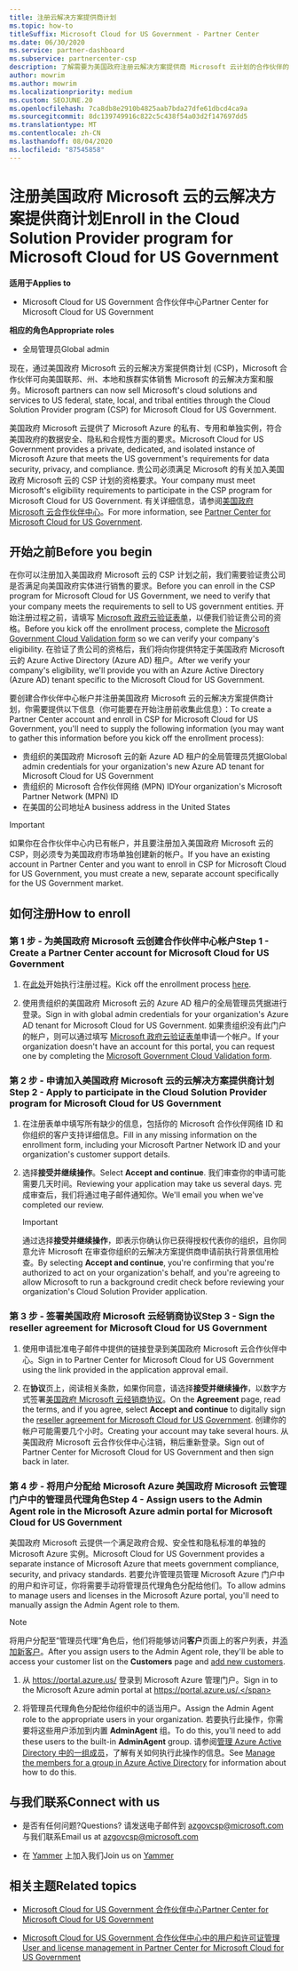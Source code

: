```yaml
---
title: 注册云解决方案提供商计划
ms.topic: how-to
titleSuffix: Microsoft Cloud for US Government - Partner Center
ms.date: 06/30/2020
ms.service: partner-dashboard
ms.subservice: partnercenter-csp
description: 了解需要为美国政府注册云解决方案提供商 Microsoft 云计划的合作伙伴的 CSP 计划要求。
author: mowrim
ms.author: mowrim
ms.localizationpriority: medium
ms.custom: SEOJUNE.20
ms.openlocfilehash: 7ca8db8e2910b4825aab7bda27dfe61dbcd4ca9a
ms.sourcegitcommit: 8dc139749916c822c5c438f54a03d2f147697dd5
ms.translationtype: MT
ms.contentlocale: zh-CN
ms.lasthandoff: 08/04/2020
ms.locfileid: "87545858"
---
```

# <a name="enroll-in-the-cloud-solution-provider-program-for-microsoft-cloud-for-us-government"></a><span data-ttu-id="25dc2-103">注册美国政府 Microsoft 云的云解决方案提供商计划</span><span class="sxs-lookup"><span data-stu-id="25dc2-103">Enroll in the Cloud Solution Provider program for Microsoft Cloud for US Government</span></span>

<span data-ttu-id="25dc2-104">**适用于**</span><span class="sxs-lookup"><span data-stu-id="25dc2-104">**Applies to**</span></span>

- <span data-ttu-id="25dc2-105">Microsoft Cloud for US Government 合作伙伴中心</span><span class="sxs-lookup"><span data-stu-id="25dc2-105">Partner Center for Microsoft Cloud for US Government</span></span>

<span data-ttu-id="25dc2-106">**相应的角色**</span><span class="sxs-lookup"><span data-stu-id="25dc2-106">**Appropriate roles**</span></span>

- <span data-ttu-id="25dc2-107">全局管理员</span><span class="sxs-lookup"><span data-stu-id="25dc2-107">Global admin</span></span>

<span data-ttu-id="25dc2-108">现在，通过美国政府 Microsoft 云的云解决方案提供商计划 (CSP)，Microsoft 合作伙伴可向美国联邦、州、本地和族群实体销售 Microsoft 的云解决方案和服务。</span><span class="sxs-lookup"><span data-stu-id="25dc2-108">Microsoft partners can now sell Microsoft's cloud solutions and services to US federal, state, local, and tribal entities through the Cloud Solution Provider program (CSP) for Microsoft Cloud for US Government.</span></span> 

<span data-ttu-id="25dc2-109">美国政府 Microsoft 云提供了 Microsoft Azure 的私有、专用和单独实例，符合美国政府的数据安全、隐私和合规性方面的要求。</span><span class="sxs-lookup"><span data-stu-id="25dc2-109">Microsoft Cloud for US Government provides a private, dedicated, and isolated instance of Microsoft Azure that meets the US government's requirements for data security, privacy, and compliance.</span></span> <span data-ttu-id="25dc2-110">贵公司必须满足 Microsoft 的有关加入美国政府 Microsoft 云的 CSP 计划的资格要求。</span><span class="sxs-lookup"><span data-stu-id="25dc2-110">Your company must meet Microsoft's eligibility requirements to participate in the CSP program for Microsoft Cloud for US Government.</span></span> <span data-ttu-id="25dc2-111">有关详细信息，请参阅[美国政府 Microsoft 云合作伙伴中心](partner-center-for-microsoft-us-govt-cloud.md)。</span><span class="sxs-lookup"><span data-stu-id="25dc2-111">For more information, see [Partner Center for Microsoft Cloud for US Government](partner-center-for-microsoft-us-govt-cloud.md).</span></span>

## <a name="before-you-begin"></a><span data-ttu-id="25dc2-112">开始之前</span><span class="sxs-lookup"><span data-stu-id="25dc2-112">Before you begin</span></span>

<span data-ttu-id="25dc2-113">在你可以注册加入美国政府 Microsoft 云的 CSP 计划之前，我们需要验证贵公司是否满足向美国政府实体进行销售的要求。</span><span class="sxs-lookup"><span data-stu-id="25dc2-113">Before you can enroll in the CSP program for Microsoft Cloud for US Government, we need to verify that your company meets the requirements to sell to US government entities.</span></span> <span data-ttu-id="25dc2-114">开始注册过程之前，请填写 [Microsoft 政府云验证表单](https://azuregov.microsoft.com/csp)，以便我们验证贵公司的资格。</span><span class="sxs-lookup"><span data-stu-id="25dc2-114">Before you kick off the enrollment process, complete the [Microsoft Government Cloud Validation form](https://azuregov.microsoft.com/csp) so we can verify your company's eligibility.</span></span> <span data-ttu-id="25dc2-115">在验证了贵公司的资格后，我们将向你提供特定于美国政府 Microsoft 云的 Azure Active Directory (Azure AD) 租户。</span><span class="sxs-lookup"><span data-stu-id="25dc2-115">After we verify your company's eligibility, we'll provide you with an Azure Active Directory (Azure AD) tenant specific to the Microsoft Cloud for US Government.</span></span>  

<span data-ttu-id="25dc2-116">要创建合作伙伴中心帐户并注册美国政府 Microsoft 云的云解决方案提供商计划，你需要提供以下信息（你可能要在开始注册前收集此信息）：</span><span class="sxs-lookup"><span data-stu-id="25dc2-116">To create a Partner Center account and enroll in CSP for Microsoft Cloud for US Government, you'll need to supply the following information (you may want to gather this information before you kick off the enrollment process):</span></span>

-  <span data-ttu-id="25dc2-117">贵组织的美国政府 Microsoft 云的新 Azure AD 租户的全局管理员凭据</span><span class="sxs-lookup"><span data-stu-id="25dc2-117">Global admin credentials for your organization's new Azure AD tenant for Microsoft Cloud for US Government</span></span>
-  <span data-ttu-id="25dc2-118">贵组织的 Microsoft 合作伙伴网络 (MPN) ID</span><span class="sxs-lookup"><span data-stu-id="25dc2-118">Your organization's Microsoft Partner Network (MPN) ID</span></span> 
-  <span data-ttu-id="25dc2-119">在美国的公司地址</span><span class="sxs-lookup"><span data-stu-id="25dc2-119">A business address in the United States</span></span>

> [!IMPORTANT]  
> <span data-ttu-id="25dc2-120">如果你在合作伙伴中心内已有帐户，并且要注册加入美国政府 Microsoft 云的 CSP，则必须专为美国政府市场单独创建新的帐户。</span><span class="sxs-lookup"><span data-stu-id="25dc2-120">If you have an existing account in Partner Center and you want to enroll in CSP for Microsoft Cloud for US Government, you must create a new, separate account specifically for the US Government market.</span></span>

## <a name="how-to-enroll"></a><span data-ttu-id="25dc2-121">如何注册</span><span class="sxs-lookup"><span data-stu-id="25dc2-121">How to enroll</span></span> 

### <a name="step-1---create-a-partner-center-account-for-microsoft-cloud-for-us-government"></a><span data-ttu-id="25dc2-122">第 1 步 - 为美国政府 Microsoft 云创建合作伙伴中心帐户</span><span class="sxs-lookup"><span data-stu-id="25dc2-122">Step 1 - Create a Partner Center account for Microsoft Cloud for US Government</span></span>

1.  <span data-ttu-id="25dc2-123">在[此处](https://partnercenter.microsoft.com/register/resellerusgjoinnow)开始执行注册过程。</span><span class="sxs-lookup"><span data-stu-id="25dc2-123">Kick off the enrollment process [here](https://partnercenter.microsoft.com/register/resellerusgjoinnow).</span></span> 

2.  <span data-ttu-id="25dc2-124">使用贵组织的美国政府 Microsoft 云的 Azure AD 租户的全局管理员凭据进行登录。</span><span class="sxs-lookup"><span data-stu-id="25dc2-124">Sign in with global admin credentials for your organization's Azure AD tenant for Microsoft Cloud for US Government.</span></span> <span data-ttu-id="25dc2-125">如果贵组织没有此门户的帐户，则可以通过填写 [Microsoft 政府云验证表单](https://azuregov.microsoft.com/csp)申请一个帐户。</span><span class="sxs-lookup"><span data-stu-id="25dc2-125">If your organization doesn't have an account for this portal, you can request one by completing the [Microsoft Government Cloud Validation form](https://azuregov.microsoft.com/csp).</span></span>


### <a name="step-2---apply-to-participate-in-the-cloud-solution-provider-program-for-microsoft-cloud-for-us-government"></a><span data-ttu-id="25dc2-126">第 2 步 - 申请加入美国政府 Microsoft 云的云解决方案提供商计划</span><span class="sxs-lookup"><span data-stu-id="25dc2-126">Step 2 - Apply to participate in the Cloud Solution Provider program for Microsoft Cloud for US Government</span></span>

1.  <span data-ttu-id="25dc2-127">在注册表单中填写所有缺少的信息，包括你的 Microsoft 合作伙伴网络 ID 和你组织的客户支持详细信息。</span><span class="sxs-lookup"><span data-stu-id="25dc2-127">Fill in any missing information on the enrollment form, including your Microsoft Partner Network ID and your organization's customer support details.</span></span> 

2.  <span data-ttu-id="25dc2-128">选择**接受并继续操作**。</span><span class="sxs-lookup"><span data-stu-id="25dc2-128">Select **Accept and continue**.</span></span> <span data-ttu-id="25dc2-129">我们审查你的申请可能需要几天时间。</span><span class="sxs-lookup"><span data-stu-id="25dc2-129">Reviewing your application may take us several days.</span></span> <span data-ttu-id="25dc2-130">完成审查后，我们将通过电子邮件通知你。</span><span class="sxs-lookup"><span data-stu-id="25dc2-130">We'll email you when we've completed our review.</span></span>

    > [!IMPORTANT]  
    > <span data-ttu-id="25dc2-131">通过选择**接受并继续操作**，即表示你确认你已获得授权代表你的组织，且你同意允许 Microsoft 在审查你组织的云解决方案提供商申请前执行背景信用检查。</span><span class="sxs-lookup"><span data-stu-id="25dc2-131">By selecting **Accept and continue**, you're confirming that you're authorized to act on your organization's behalf, and you're agreeing to allow Microsoft to run a background credit check before reviewing your organization's Cloud Solution Provider application.</span></span>


### <a name="step-3---sign-the-reseller-agreement-for-microsoft-cloud-for-us-government"></a><span data-ttu-id="25dc2-132">第 3 步 - 签署美国政府 Microsoft 云经销商协议</span><span class="sxs-lookup"><span data-stu-id="25dc2-132">Step 3 - Sign the reseller agreement for Microsoft Cloud for US Government</span></span>

1. <span data-ttu-id="25dc2-133">使用申请批准电子邮件中提供的链接登录到美国政府 Microsoft 云合作伙伴中心。</span><span class="sxs-lookup"><span data-stu-id="25dc2-133">Sign in to Partner Center for Microsoft Cloud for US Government using the link provided in the application approval email.</span></span> 

2. <span data-ttu-id="25dc2-134">在**协议**页上，阅读相关条款，如果你同意，请选择**接受并继续操作**，以数字方式签署[美国政府 Microsoft 云经销商协议](https://go.microsoft.com/fwlink/p/?linkid=843364)。</span><span class="sxs-lookup"><span data-stu-id="25dc2-134">On the **Agreement** page, read the terms, and if you agree, select **Accept and continue** to digitally sign the [reseller agreement for Microsoft Cloud for US Government](https://go.microsoft.com/fwlink/p/?linkid=843364).</span></span> <span data-ttu-id="25dc2-135">创建你的帐户可能需要几个小时。</span><span class="sxs-lookup"><span data-stu-id="25dc2-135">Creating your account may take several hours.</span></span> <span data-ttu-id="25dc2-136">从美国政府 Microsoft 云合作伙伴中心注销，稍后重新登录。</span><span class="sxs-lookup"><span data-stu-id="25dc2-136">Sign out of Partner Center for Microsoft Cloud for US Government and then sign back in later.</span></span>


### <a name="step-4---assign-users-to-the-admin-agent-role-in-the-microsoft-azure-admin-portal-for-microsoft-cloud-for-us-government"></a><span data-ttu-id="25dc2-137">第 4 步 - 将用户分配给 Microsoft Azure 美国政府 Microsoft 云管理门户中的管理员代理角色</span><span class="sxs-lookup"><span data-stu-id="25dc2-137">Step 4 - Assign users to the Admin Agent role in the Microsoft Azure admin portal for Microsoft Cloud for US Government</span></span>

<span data-ttu-id="25dc2-138">美国政府 Microsoft 云提供一个满足政府合规、安全性和隐私标准的单独的 Microsoft Azure 实例。</span><span class="sxs-lookup"><span data-stu-id="25dc2-138">Microsoft Cloud for US Government provides a separate instance of Microsoft Azure that meets government compliance, security, and privacy standards.</span></span> <span data-ttu-id="25dc2-139">若要允许管理员管理 Microsoft Azure 门户中的用户和许可证，你将需要手动将管理员代理角色分配给他们。</span><span class="sxs-lookup"><span data-stu-id="25dc2-139">To allow admins to manage users and licenses in the Microsoft Azure portal, you'll need to manually assign the Admin Agent role to them.</span></span>

> [!NOTE]  
> <span data-ttu-id="25dc2-140">将用户分配至“管理员代理”角色后，他们将能够访问**客户**页面上的客户列表，并[添加新客户](add-a-new-customer.md)。</span><span class="sxs-lookup"><span data-stu-id="25dc2-140">After you assign users to the Admin Agent role, they'll be able to access your customer list on the **Customers** page and [add new customers](add-a-new-customer.md).</span></span>   

1.  <span data-ttu-id="25dc2-141">从 https://portal.azure.us/ 登录到 Microsoft Azure 管理门户。</span><span class="sxs-lookup"><span data-stu-id="25dc2-141">Sign in to the Microsoft Azure admin portal at https://portal.azure.us/.</span></span>

2.  <span data-ttu-id="25dc2-142">将管理员代理角色分配给你组织中的适当用户。</span><span class="sxs-lookup"><span data-stu-id="25dc2-142">Assign the Admin Agent role to the appropriate users in your organization.</span></span> <span data-ttu-id="25dc2-143">若要执行此操作，你需要将这些用户添加到内置 **AdminAgent** 组。</span><span class="sxs-lookup"><span data-stu-id="25dc2-143">To do this, you'll need to add these users to the built-in **AdminAgent** group.</span></span> <span data-ttu-id="25dc2-144">请参阅[管理 Azure Active Directory 中的一组成员](https://docs.microsoft.com/azure/active-directory/active-directory-groups-members-azure-portal)，了解有关如何执行此操作的信息。</span><span class="sxs-lookup"><span data-stu-id="25dc2-144">See [Manage the members for a group in Azure Active Directory](https://docs.microsoft.com/azure/active-directory/active-directory-groups-members-azure-portal) for information about how to do this.</span></span>
 
## <a name="connect-with-us"></a><span data-ttu-id="25dc2-145">与我们联系</span><span class="sxs-lookup"><span data-stu-id="25dc2-145">Connect with us</span></span>

- <span data-ttu-id="25dc2-146">是否有任何问题?</span><span class="sxs-lookup"><span data-stu-id="25dc2-146">Questions?</span></span> <span data-ttu-id="25dc2-147">请发送电子邮件到 azgovcsp@microsoft.com 与我们联系</span><span class="sxs-lookup"><span data-stu-id="25dc2-147">Email us at azgovcsp@microsoft.com</span></span>

- <span data-ttu-id="25dc2-148">在 [Yammer](https://www.yammer.com/cloudpartnercommunity/#/threads/inGroup?type=in_group&feedId=11509777&view=all) 上加入我们</span><span class="sxs-lookup"><span data-stu-id="25dc2-148">Join us on [Yammer](https://www.yammer.com/cloudpartnercommunity/#/threads/inGroup?type=in_group&feedId=11509777&view=all)</span></span> 

## <a name="related-topics"></a><span data-ttu-id="25dc2-149">相关主题</span><span class="sxs-lookup"><span data-stu-id="25dc2-149">Related topics</span></span>

-  [<span data-ttu-id="25dc2-150">Microsoft Cloud for US Government 合作伙伴中心</span><span class="sxs-lookup"><span data-stu-id="25dc2-150">Partner Center for Microsoft Cloud for US Government</span></span>](partner-center-for-microsoft-us-govt-cloud.md)

-  [<span data-ttu-id="25dc2-151">Microsoft Cloud for US Government 合作伙伴中心中的用户和许可证管理</span><span class="sxs-lookup"><span data-stu-id="25dc2-151">User and license management in Partner Center for Microsoft Cloud for US Government</span></span>](user-management-in-partner-center-for-microsoft-us-govt-cloud.md)



